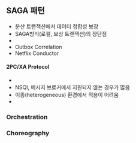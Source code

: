 ## SAGA 패턴
- 분산 트랜잭션에서 데이터 정합성 보장
- SAGA방식(로컬, 보상 트랜잭션)의 장단점
- 
- Outbox Correlation
- Netflix Conductor


#### 2PC/XA Protocol
- 
- NSQl, 메시지 브로커에서 지원되지 않는 경우가 많음
- 이종(heterogeneous) 환경에서 적용이 어려움
- 
### Orchestration


### Choreography